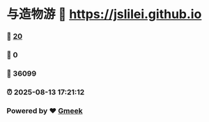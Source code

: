 # 与造物游 :link: https://jslilei.github.io 
### :page_facing_up: [20](https://jslilei.github.io/tag.html) 
### :speech_balloon: 0 
### :hibiscus: 36099 
### :alarm_clock: 2025-08-13 17:21:12 
### Powered by :heart: [Gmeek](https://github.com/Meekdai/Gmeek)
